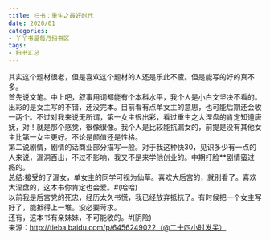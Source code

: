 ```yaml
---
title: 扫书：重生之最好时代
date: 2020/01
categories:
- 丫丫书屋每月扫书区
tags:
- 扫书汇总
---
```



其实这个题材很老，但是喜欢这个题材的人还是乐此不疲。但是能写的好的真不多。  
首先说文笔。中上吧，叙事用词都能有个本科水平，我个人是小白文坚决不看的。  
出彩的是女主写的不错，还没完本。目前看有点单女主的意思，也可能后期还会收一两个。不过对我来说无所谓，第一女主很出彩，看过重生之大涅盘的肯定知道唐妩，对！就是那个感觉，很像很像。我个人是比较能抗漏女的，前提是没有其他女主比第一女主更好。不论是颜值还是性格。  
第二说剧情，剧情的话商业部分描写一般。对于我这种快30，见识多少有一点的人来说，漏洞百出，不过不影响，我又不是来学他创业的。中期打脸**剧情蛮过瘾的。  
总结:接受的了漏女，单女主的同学可视为仙草。喜欢大后宫的，就别看了。喜欢大涅盘的，这本书你肯定也会爱。#(哈哈)   
以前我是后宫党的死忠，经历太久书慌，我已经放弃抵抗了。有时候把一个女主写好了，能抵得上一堆。没必要苛求。  
还有，这本书有亲妹妹，不可能收的。#(阴险)  
来源：http://tieba.baidu.com/p/6456249022（@二十四小时发呆）  
